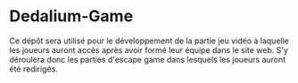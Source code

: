 # Dedalium-Game

Ce dépôt sera utilisé pour le développement de la partie jeu vidéo à laquelle les joueurs auront accès après avoir formé leur équipe dans le site web. S'y déroulera donc les parties d'escape game dans lesquels les joueurs auront été redirigés.
